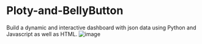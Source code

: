# Ploty-and-BellyButton

Build a dynamic and interactive dashboard with json data using Python and Javascript as well as HTML.
![image](https://user-images.githubusercontent.com/75656368/211228914-0861a87c-d56f-437e-a637-de08130980fa.png)
